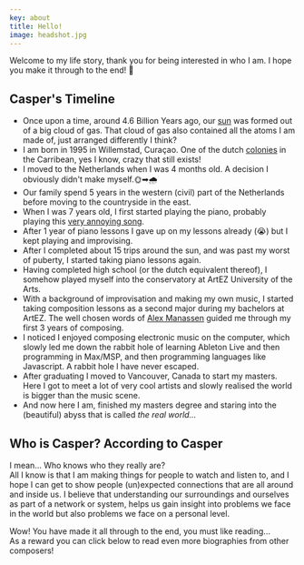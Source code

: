 ```yaml
---
key: about
title: Hello!
image: headshot.jpg
---
```


Welcome to my life story, thank you for being interested in who I am. I hope you make it through to the end! 🐒

## Casper's Timeline

- Once upon a time, around 4.6 Billion Years ago, our [sun](https://www.nobelprize.org/prizes/uncategorized/the-age-of-the-sun-2/) was formed out of a big cloud of gas. That cloud of gas also contained all the atoms I am made of, just arranged differently I think?
- I am born in 1995 in Willemstad, Curaçao. One of the dutch [colonies](https://en.wikipedia.org/wiki/History_of_Cura%C3%A7ao) in the Carribean, yes I know, crazy that still exists!
- I moved to the Netherlands when I was 4 months old. A decision I obviously didn't make myself.🌞➡🌧
- Our family spend 5 years in the western (civil) part of the Netherlands before moving to the countryside in the east.
- When I was 7 years old, I first started playing the piano, probably playing this [very annoying song](https://youtu.be/-1hYTn7DP54).
- After 1 year of piano lessons I gave up on my lessons already (😭) but I kept playing and improvising.
- After I completed about 15 trips around the sun, and was past my worst of puberty, I started taking piano lessons again.
- Having completed high school (or the dutch equivalent thereof), I somehow played myself into the conservatory at ArtEZ University of the Arts.
- With a background of improvisation and making my own music, I started taking composition lessons as a second major during my bachelors at ArtEZ. The well chosen words of [Alex Manassen](https://soundcloud.com/alexmanassen) guided me through my first 3 years of composing.
- I noticed I enjoyed composing electronic music on the computer, which slowly led me down the rabbit hole of learning Ableton Live and then programming in Max/MSP, and then programming languages like Javascript. A rabbit hole I have never escaped.
- After graduating I moved to Vancouver, Canada to start my masters. Here I got to meet a lot of very cool artists and slowly realised the world is bigger than the music scene.
- And now here I am, finished my masters degree and staring into the (beautiful) abyss that is called _the real world..._

## Who is Casper? According to Casper

I mean... Who knows who they really are?<br>
All I know is that I am making things for people to watch and listen to, and I hope I can get to show people (un)expected connections that are all around and inside us. I believe that understanding our surroundings and ourselves as part of a network or system, helps us gain insight into problems we face in the world but also problems we face on a personal level.

Wow! You have made it all through to the end, you must like reading...<br>
As a reward you can click below to read even more biographies from other composers!

